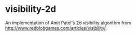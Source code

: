 visibility-2d
=============

An implementation of Amit Patel's 2d visibility algorithm from http://www.redblobgames.com/articles/visibility/.
